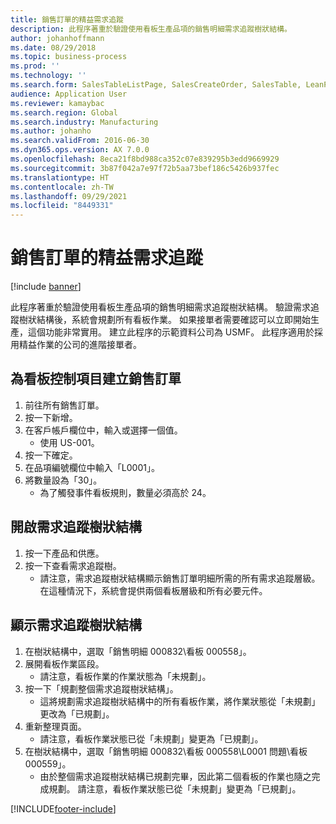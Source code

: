 ```yaml
---
title: 銷售訂單的精益需求追蹤
description: 此程序著重於驗證使用看板生產品項的銷售明細需求追蹤樹狀結構。
author: johanhoffmann
ms.date: 08/29/2018
ms.topic: business-process
ms.prod: ''
ms.technology: ''
ms.search.form: SalesTableListPage, SalesCreateOrder, SalesTable, LeanPeggingTree
audience: Application User
ms.reviewer: kamaybac
ms.search.region: Global
ms.search.industry: Manufacturing
ms.author: johanho
ms.search.validFrom: 2016-06-30
ms.dyn365.ops.version: AX 7.0.0
ms.openlocfilehash: 8eca21f8bd988ca352c07e839295b3edd9669929
ms.sourcegitcommit: 3b87f042a7e97f72b5aa73bef186c5426b937fec
ms.translationtype: HT
ms.contentlocale: zh-TW
ms.lasthandoff: 09/29/2021
ms.locfileid: "8449331"
---
```

# <a name="lean-pegging-from-sales-orders"></a>銷售訂單的精益需求追蹤

[!include [banner](../../includes/banner.md)]

此程序著重於驗證使用看板生產品項的銷售明細需求追蹤樹狀結構。 驗證需求追蹤樹狀結構後，系統會規劃所有看板作業。 如果接單者需要確認可以立即開始生產，這個功能非常實用。 建立此程序的示範資料公司為 USMF。 此程序適用於採用精益作業的公司的進階接單者。


## <a name="create-a-sales-order-for-a-kanban-controlled-item"></a>為看板控制項目建立銷售訂單
1. 前往所有銷售訂單。
2. 按一下新增。
3. 在客戶帳戶欄位中，輸入或選擇一個值。
    * 使用 US-001。  
4. 按一下確定。
5. 在品項編號欄位中輸入「L0001」。
6. 將數量設為「30」。
    * 為了觸發事件看板規則，數量必須高於 24。  

## <a name="open-a-pegging-tree"></a>開啟需求追蹤樹狀結構 
1. 按一下產品和供應。
2. 按一下查看需求追蹤樹。
    * 請注意，需求追蹤樹狀結構顯示銷售訂單明細所需的所有需求追蹤層級。 在這種情況下，系統會提供兩個看板層級和所有必要元件。  

## <a name="plan-the-pegging-tree"></a>顯示需求追蹤樹狀結構
1. 在樹狀結構中，選取「銷售明細 000832\看板 000558」。
2. 展開看板作業區段。
    * 請注意，看板作業的作業狀態為「未規劃」。  
3. 按一下「規劃整個需求追蹤樹狀結構」。
    * 這將規劃需求追蹤樹狀結構中的所有看板作業，將作業狀態從「未規劃」更改為「已規劃」。  
4. 重新整理頁面。
    * 請注意，看板作業狀態已從「未規劃」變更為「已規劃」。  
5. 在樹狀結構中，選取「銷售明細 000832\看板 000558\L0001 問題\看板 000559」。
    * 由於整個需求追蹤樹狀結構已規劃完畢，因此第二個看板的作業也隨之完成規劃。 請注意，看板作業狀態已從「未規劃」變更為「已規劃」。  



[!INCLUDE[footer-include](../../../includes/footer-banner.md)]